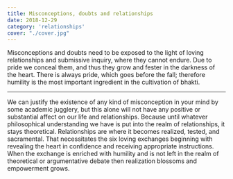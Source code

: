 ```yaml
---
title: Misconceptions, doubts and relationships
date: 2018-12-29
category: 'relationships'
cover: "./cover.jpg"
---
```


Misconceptions and doubts need to be exposed to the light of loving relationships and submissive inquiry, where they cannot endure. Due to pride we conceal them, and thus they grow and fester in the darkness of the heart. There is always pride, which goes before the fall; therefore humility is the most important ingredient in the cultivation of bhakti.

******

We can justify the existence of any kind of misconception in your mind by some academic jugglery, but this alone will not have any positive or substantial affect on our life and relationships. Because until whatever philosophical understanding we have is put into the realm of relationships, it stays theoretical. Relationships are where it becomes realized, tested, and sacramental. That necessitates the six loving exchanges beginning with revealing the heart in confidence and receiving appropriate instructions. When the exchange is enriched with humility and is not left in the realm of theoretical or argumentative debate then realization blossoms and empowerment grows.